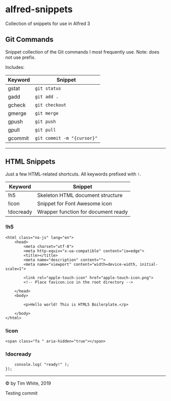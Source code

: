 # alfred-snippets
Collection of snippets for use in Alfred 3

## Git Commands
Snippet collection of the Git commands I most frequently use. Note: does not use prefix.

Includes:

| Keyword | Snippet |
| ------- | ------- |
gstat | `git status`
gadd | `git add .`
gcheck | `git checkout`
gmerge | `git merge`
gpush | `git push`
gpull | `git pull`
gcommit | `git commit -m "{cursor}"`


---

## HTML Snippets
Just a few HTML-related shortcuts. All keywords prefixed with `!`.

| Keyword | Snippet |
| ------- | ------- |
!h5 | Skeleton HTML document structure
!icon | Snippet for Font Awesome icon 
!docready | Wrapper function for document ready


### !h5
```<!doctype html>
<html class="no-js" lang="en">
    <head>
        <meta charset="utf-8">
        <meta http-equiv="x-ua-compatible" content="ie=edge">
        <title></title>
        <meta name="description" content="">
        <meta name="viewport" content="width=device-width, initial-scale=1">

        <link rel="apple-touch-icon" href="apple-touch-icon.png">
        <!-- Place favicon.ico in the root directory -->

    </head>
    <body>

        <p>Hello world! This is HTML5 Boilerplate.</p>
  
    </body>
</html>
``` 
### !icon
`<span class="fa " aria-hidden="true"></span> `

### !docready
```$( document ).ready(function() {
    console.log( "ready!" );
});
```


---
&copy; by Tim White, 2019

Testing commit
